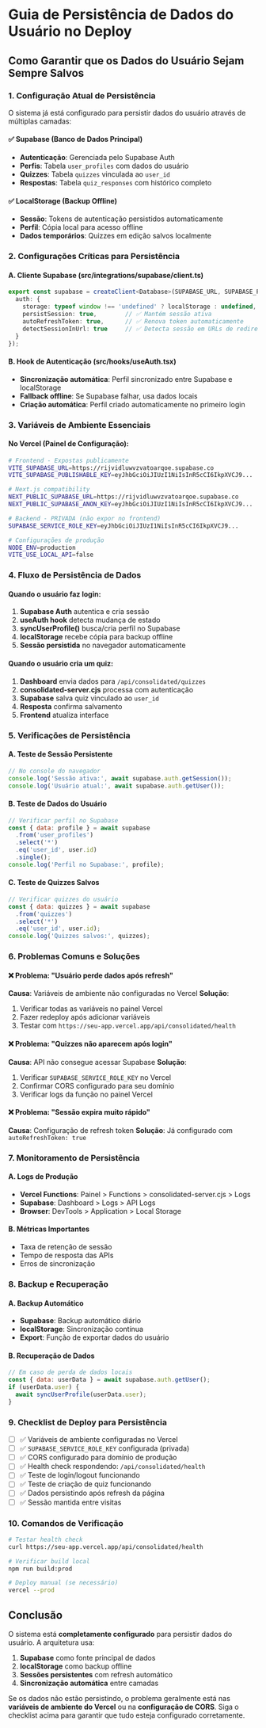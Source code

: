 # Guia de Persistência de Dados do Usuário no Deploy

## Como Garantir que os Dados do Usuário Sejam Sempre Salvos

### 1. Configuração Atual de Persistência

O sistema já está configurado para persistir dados do usuário através de múltiplas camadas:

#### ✅ Supabase (Banco de Dados Principal)
- **Autenticação**: Gerenciada pelo Supabase Auth
- **Perfis**: Tabela `user_profiles` com dados do usuário
- **Quizzes**: Tabela `quizzes` vinculada ao `user_id`
- **Respostas**: Tabela `quiz_responses` com histórico completo

#### ✅ LocalStorage (Backup Offline)
- **Sessão**: Tokens de autenticação persistidos automaticamente
- **Perfil**: Cópia local para acesso offline
- **Dados temporários**: Quizzes em edição salvos localmente

### 2. Configurações Críticas para Persistência

#### A. Cliente Supabase (src/integrations/supabase/client.ts)
```typescript
export const supabase = createClient<Database>(SUPABASE_URL, SUPABASE_PUBLISHABLE_KEY, {
  auth: {
    storage: typeof window !== 'undefined' ? localStorage : undefined,
    persistSession: true,        // ✅ Mantém sessão ativa
    autoRefreshToken: true,      // ✅ Renova token automaticamente
    detectSessionInUrl: true     // ✅ Detecta sessão em URLs de redirect
  }
});
```

#### B. Hook de Autenticação (src/hooks/useAuth.tsx)
- **Sincronização automática**: Perfil sincronizado entre Supabase e localStorage
- **Fallback offline**: Se Supabase falhar, usa dados locais
- **Criação automática**: Perfil criado automaticamente no primeiro login

### 3. Variáveis de Ambiente Essenciais

#### No Vercel (Painel de Configuração):
```bash
# Frontend - Expostas publicamente
VITE_SUPABASE_URL=https://rijvidluwvzvatoarqoe.supabase.co
VITE_SUPABASE_PUBLISHABLE_KEY=eyJhbGciOiJIUzI1NiIsInR5cCI6IkpXVCJ9...

# Next.js compatibility
NEXT_PUBLIC_SUPABASE_URL=https://rijvidluwvzvatoarqoe.supabase.co
NEXT_PUBLIC_SUPABASE_ANON_KEY=eyJhbGciOiJIUzI1NiIsInR5cCI6IkpXVCJ9...

# Backend - PRIVADA (não expor no frontend)
SUPABASE_SERVICE_ROLE_KEY=eyJhbGciOiJIUzI1NiIsInR5cCI6IkpXVCJ9...

# Configurações de produção
NODE_ENV=production
VITE_USE_LOCAL_API=false
```

### 4. Fluxo de Persistência de Dados

#### Quando o usuário faz login:
1. **Supabase Auth** autentica e cria sessão
2. **useAuth hook** detecta mudança de estado
3. **syncUserProfile()** busca/cria perfil no Supabase
4. **localStorage** recebe cópia para backup offline
5. **Sessão persistida** no navegador automaticamente

#### Quando o usuário cria um quiz:
1. **Dashboard** envia dados para `/api/consolidated/quizzes`
2. **consolidated-server.cjs** processa com autenticação
3. **Supabase** salva quiz vinculado ao `user_id`
4. **Resposta** confirma salvamento
5. **Frontend** atualiza interface

### 5. Verificações de Persistência

#### A. Teste de Sessão Persistente
```javascript
// No console do navegador
console.log('Sessão ativa:', await supabase.auth.getSession());
console.log('Usuário atual:', await supabase.auth.getUser());
```

#### B. Teste de Dados do Usuário
```javascript
// Verificar perfil no Supabase
const { data: profile } = await supabase
  .from('user_profiles')
  .select('*')
  .eq('user_id', user.id)
  .single();
console.log('Perfil no Supabase:', profile);
```

#### C. Teste de Quizzes Salvos
```javascript
// Verificar quizzes do usuário
const { data: quizzes } = await supabase
  .from('quizzes')
  .select('*')
  .eq('user_id', user.id);
console.log('Quizzes salvos:', quizzes);
```

### 6. Problemas Comuns e Soluções

#### ❌ Problema: "Usuário perde dados após refresh"
**Causa**: Variáveis de ambiente não configuradas no Vercel
**Solução**: 
1. Verificar todas as variáveis no painel Vercel
2. Fazer redeploy após adicionar variáveis
3. Testar com `https://seu-app.vercel.app/api/consolidated/health`

#### ❌ Problema: "Quizzes não aparecem após login"
**Causa**: API não consegue acessar Supabase
**Solução**:
1. Verificar `SUPABASE_SERVICE_ROLE_KEY` no Vercel
2. Confirmar CORS configurado para seu domínio
3. Verificar logs da função no painel Vercel

#### ❌ Problema: "Sessão expira muito rápido"
**Causa**: Configuração de refresh token
**Solução**: Já configurado com `autoRefreshToken: true`

### 7. Monitoramento de Persistência

#### A. Logs de Produção
- **Vercel Functions**: Painel > Functions > consolidated-server.cjs > Logs
- **Supabase**: Dashboard > Logs > API Logs
- **Browser**: DevTools > Application > Local Storage

#### B. Métricas Importantes
- Taxa de retenção de sessão
- Tempo de resposta das APIs
- Erros de sincronização

### 8. Backup e Recuperação

#### A. Backup Automático
- **Supabase**: Backup automático diário
- **localStorage**: Sincronização contínua
- **Export**: Função de exportar dados do usuário

#### B. Recuperação de Dados
```javascript
// Em caso de perda de dados locais
const { data: userData } = await supabase.auth.getUser();
if (userData.user) {
  await syncUserProfile(userData.user);
}
```

### 9. Checklist de Deploy para Persistência

- [ ] ✅ Variáveis de ambiente configuradas no Vercel
- [ ] ✅ `SUPABASE_SERVICE_ROLE_KEY` configurada (privada)
- [ ] ✅ CORS configurado para domínio de produção
- [ ] ✅ Health check respondendo: `/api/consolidated/health`
- [ ] ✅ Teste de login/logout funcionando
- [ ] ✅ Teste de criação de quiz funcionando
- [ ] ✅ Dados persistindo após refresh da página
- [ ] ✅ Sessão mantida entre visitas

### 10. Comandos de Verificação

```bash
# Testar health check
curl https://seu-app.vercel.app/api/consolidated/health

# Verificar build local
npm run build:prod

# Deploy manual (se necessário)
vercel --prod
```

## Conclusão

O sistema está **completamente configurado** para persistir dados do usuário. A arquitetura usa:

1. **Supabase** como fonte principal de dados
2. **localStorage** como backup offline
3. **Sessões persistentes** com refresh automático
4. **Sincronização automática** entre camadas

Se os dados não estão persistindo, o problema geralmente está nas **variáveis de ambiente do Vercel** ou na **configuração de CORS**. Siga o checklist acima para garantir que tudo esteja configurado corretamente.